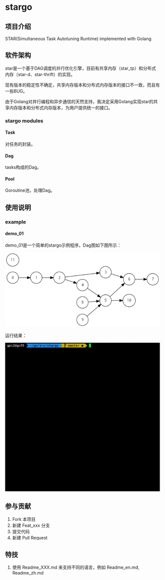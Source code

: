 # stargo

## 项目介绍

STAR(Simultaneous Task Autotuning Runtime) implemented with Golang

## 软件架构

star是一个基于DAG调度的并行优化引擎，目前有共享内存（star\_tp）和分布式内存（star-d、star-thrift）的实现。

现有版本的稳定性不确定，共享内存版本和分布式内存版本的接口不一致，而且有一些BUG。

由于Golang对并行编程和异步通信的天然支持，我决定采用Golang实现star的共享内存版本和分布式内存版本，为用户提供统一的接口。

### stargo modules

#### Task

对任务的封装。

#### Dag

tasks构成的Dag。

#### Pool

Goroutine池，处理Dag。

## 使用说明

### example

#### demo_01

demo_01是一个简单的stargo示例程序，Dag图如下图所示：

![demo_01_dag](example/demo_01/demo_01.png)

运行结果：

![demo_01_gif](example/demo_01/demo_01.gif)

## 参与贡献

1. Fork 本项目
2. 新建 Feat_xxx 分支
3. 提交代码
4. 新建 Pull Request


## 特技

1. 使用 Readme\_XXX.md 来支持不同的语言，例如 Readme\_en.md, Readme\_zh.md
